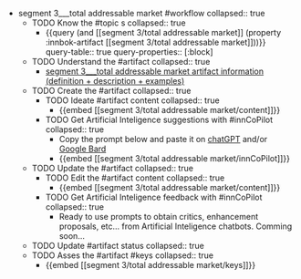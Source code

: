 
- segment 3___total addressable market #workflow
   collapsed:: true
  - TODO Know the #topic s
    collapsed:: true
    - {{query (and [[segment 3/total addressable market]] (property :innbok-artifact [[segment 3/total addressable market]]))}}
      query-table:: true
      query-properties:: [:block]
  - TODO Understand the #artifact
    collapsed:: true
    - [segment 3___total addressable market artifact information (definition + description + examples)](https://go.innbok.com/#/page/innBoK%2Fsegment-%28id%29%2Ftotal-addressable-market%2Finfo)
  - TODO Create the #artifact
     collapsed:: true
    - TODO Ideate #artifact content
      collapsed:: true
      - {{embed [[segment 3/total addressable market/content]]}}
    - TODO Get Artificial Inteligence suggestions with #innCoPilot
      collapsed:: true
      - Copy the prompt below and paste it on [chatGPT](https://chat.openai.com) and/or [Google Bard](https://bard.google.com/chat)
      - {{embed [[segment 3/total addressable market/innCoPilot]]}}
  - TODO Update the #artifact
    collapsed:: true
    - TODO Edit the #artifact content
     collapsed:: true
      - {{embed [[segment 3/total addressable market/content]]}}
    - TODO Get Artificial Inteligence feedback with #innCoPilot
      collapsed:: true
      - Ready to use prompts to obtain critics, enhancement proposals, etc... from Artificial Inteligence chatbots. Comming soon...
  - TODO Update #artifact status
    collapsed:: true
  - TODO Asses the #artifact #keys
    collapsed:: true
    - {{embed [[segment 3/total addressable market/keys]]}}



